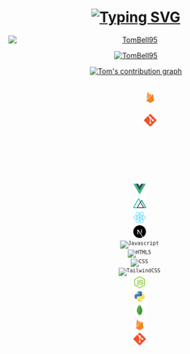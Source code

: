 <h1 align="center">
  <a href="https://git.io/typing-svg">
    <img src="https://readme-typing-svg.demolab.com?font=Fira+Code&pause=1000&width=435&lines=Hello+there+%F0%9F%91%8B;My+name+is+Tom;A+FE+developer+who+loves+to+code+%F0%9F%A7%91%E2%80%8D%F0%9F%92%BB" alt="Typing SVG" />
    </a>
</h1>

<p align="center" dir="auto">
  <a target="_blank" rel="noopener noreferrer" href="https://thomasbell.dev/">
    <img 
         src="https://github-readme-stats.vercel.app/api?username=TomBell95&count_private=true&show_icons=true&theme=vue" 
         alt="TomBell95"
         style="max-width: 100%; min-width: 100%;">
  </a>
</p>

<p align="center" dir="auto">
  <a target="_blank" rel="noopener noreferrer" href="https://thomasbell.dev/">
    <img 
         src="https://github-readme-streak-stats.herokuapp.com?user=TomBell95&theme=vue&hide_border=true&date_format=j%20M%5B%20Y%5D" 
         alt="TomBell95" 
         style="max-width: 100%;">
  </a>
</p>

<p 
   align="center" 
   dir="auto">
  <a 
     target="_blank" 
     rel="noopener noreferrer" href="https://activity-graph.herokuapp.com/graph?username=TomBell95&amp;theme=react-dark">
    <img 
         src="https://github-readme-activity-graph.cyclic.app/graph?username=TomBell95&theme=react" 
         alt="Tom's contribution graph" 
         data-canonical-src="https://activity-graph.herokuapp.com/graph?username=TomBell95&amp;theme=react-dark" 
         style="max-width: 100%;">
  </a>
</p>

<p align="center">
  
  
  
  <code>
        <img 
            title="Firebase" 
            alt="firebase" 
            height="25"
            src="https://github.com/devicons/devicon/blob/master/icons/firebase/firebase-plain.svg" 
            data-canonical-src="https://github.com/devicons/devicon/blob/master/icons/firebase/firebase-plain.svg" 
            >
  </code>
  <code>
        <img 
          title="Git" 
          alt="git" 
          height="25" src="https://github.com/devicons/devicon/blob/master/icons/git/git-original.svg" 
          data-canonical-src="https://github.com/devicons/devicon/blob/master/icons/git/git-original.svg" 
          >
  </code>
  <code>
</p>
  
  <p align="center">
  <code><img title="Vue.js" height="25" src="https://github.com/devicons/devicon/blob/v2.15.1/icons/vuejs/vuejs-original.svg" ></code>
  <code><img title="Nuxt.js" height="25" src="https://github.com/devicons/devicon/blob/v2.15.1/icons/nuxtjs/nuxtjs-original.svg"></code>
  <code><img title="React.js" height="25" src="https://github.com/devicons/devicon/blob/v2.15.1/icons/react/react-original.svg"></code>
  <code><img title="Next.js" height="25" src="https://github.com/devicons/devicon/blob/v2.15.1/icons/nextjs/nextjs-original.svg"></code>
  <code><img title="Javascript" height="25" src="https://cdn.jsdelivr.net/gh/devicons/devicon/icons/javascript/javascript-original.svg"></code>
  <code><img title="HTML5" height="25" src="https://cdn.jsdelivr.net/gh/devicons/devicon/icons/html5/html5-original.svg"></code>
  <code><img title="CSS" height="25" src="https://cdn.jsdelivr.net/gh/devicons/devicon/icons/css3/css3-original.svg"></code>
  <code><img title="TailwindCSS" height="25" src="https://cdn.jsdelivr.net/gh/devicons/devicon/icons/tailwindcss/tailwindcss-plain.svg"></code>
  <code><img title="Node.js" height="25" src="https://github.com/devicons/devicon/blob/v2.15.1/icons/nodejs/nodejs-original.svg"></code>
  <code><img title="Python" height="25" src="https://github.com/devicons/devicon/blob/v2.15.1/icons/python/python-original.svg"></code>
  <code><img title="MongoDB" height="25" src="https://github.com/devicons/devicon/blob/v2.15.1/icons/mongodb/mongodb-original.svg"></code>
  <code><img title="Firebase" height="25" src="https://github.com/devicons/devicon/blob/master/icons/firebase/firebase-plain.svg"></code>
  <code><img title="Git" height="25" src="https://github.com/devicons/devicon/blob/master/icons/git/git-original.svg"></code>
</p>

<!-- LANGUAGES 

<p align="center" dir="auto">
  <a target="_blank" rel="noopener noreferrer" href="https://thomasbell.dev/">
    <img 
         src="https://github-readme-stats.vercel.app/api/top-langs/?username=TomBell95&layout=compact&hide=css" 
         alt="TomBell95"
         style="max-width: 100%; min-width: 100%;">
  </a>
</p>

-->
